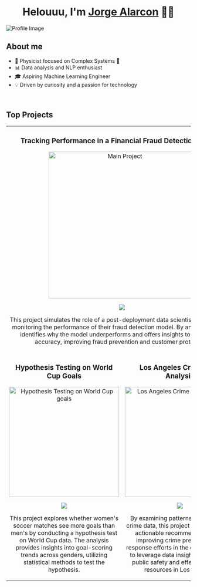 <div align="center">
<h1 align="center">Helouuu, I'm <a href="www.linkedin.com/in/jorgealarconp">Jorge Alarcon</a> 🙋‍♂️</h1>
</div>
<img src="https://i.imgur.com/ZBhEqoj.png" alt="Profile Image">

## About me
- 🚀 Physicist focused on Complex Systems 🚀
- 📊 Data analysis and NLP enthusiast
- 🎓 Aspiring Machine Learning Engineer
- 💡 Driven by curiosity and a passion for technology
<br>

## Top Projects
<table border="0" cellspacing="10" cellpadding="10" align="center" style="border-collapse:collapse; width:100%;">
  <tr>
    <td colspan="2" align="center">
      <h3>Tracking Performance in a Financial Fraud Detection System</h3>
      <a href="https://github.com/jorgealarcon07/jorgealarcon07/blob/main/Monitoring%20a%20Financial%20Fraud%20Detection%20System/Monitoring_A_Detection_Model.ipynb"
         target="_blank">
        <img src="https://i.imgur.com/yTjctmo.jpeg" width="400" alt="Main Project">
      </a>
      <p>
        <a href="https://github.com/jorgealarcon07/jorgealarcon07/blob/main/Monitoring%20a%20Financial%20Fraud%20Detection%20System/Monitoring_A_Detection_Model.ipynb" target="_blank">
          <img src="https://img.shields.io/badge/CÓDIGO-80ffaa?style=for-the-badge&logo=github&logoColor=black">
        </a>
      </p>
      <p>This project simulates the role of a post-deployment data scientist for a UK bank, monitoring the performance of their fraud detection model. By analyzing data, it identifies why the model underperforms and offers insights to enhance its accuracy, improving fraud prevention and customer protection.</p>
    </td>
  </tr>
  <tr>
    <td width="50%" align="center">
      <h3>Hypothesis Testing on World Cup Goals</h3>
      <a href="https://github.com/jorgealarcon07/project1/blob/main/5_Hypothesis_testing.ipynb" target="_blank">
        <img src="https://i.imgur.com/vTTolEn.jpeg" width="300" alt="Hypothesis Testing on World Cup goals">
      </a>
      <p>
        <a href="https://github.com/jorgealarcon07/project1/blob/main/5_Hypothesis_testing.ipynb" target="_blank">
          <img src="https://img.shields.io/badge/CÓDIGO-ff9?style=for-the-badge&logo=github&logoColor=black">
        </a>
      </p>
      <p>This project explores whether women's soccer matches see more goals than men's by conducting a hypothesis test on World Cup data. The analysis provides insights into goal-scoring trends across genders, utilizing statistical methods to test the hypothesis.</p>
    </td>
    <td width="50%" align="center">
      <h3>Los Angeles Crime Data Analysis</h3>
      <a href="https://github.com/jorgealarcon07/project1/blob/main/4_crimes_los_angeles.ipynb" target="_blank">
        <img src="https://i.imgur.com/GgQBo3w.jpeg" width="300" alt="Los Angeles Crime Data Analysis">
      </a>
      <p>
        <a href="https://github.com/jorgealarcon07/project1/blob/main/4_crimes_los_angeles.ipynb" target="_blank">
          <img src="https://img.shields.io/badge/CÓDIGO-80ffaa?style=for-the-badge&logo=github&logoColor=black">
        </a>
      </p>
      <p>By examining patterns and trends in crime data, this project aims to provide actionable recommendations for improving crime prevention and response efforts in the city. The goal is to leverage data insights to enhance public safety and effectively target resources in Los Angeles.</p>
    </td>
  </tr>
</table>
